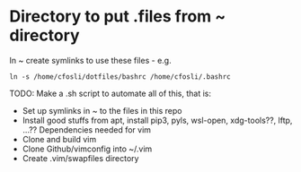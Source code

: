 # Directory to put .files from ~ directory

In ~ create symlinks to use these files - e.g.

    ln -s /home/cfosli/dotfiles/bashrc /home/cfosli/.bashrc

TODO: Make a .sh script to automate all of this, that is:

* Set up symlinks in ~ to the files in this repo
* Install good stuffs from apt, install pip3, pyls, wsl-open, xdg-tools??,
  lftp, ...?? Dependencies needed for vim
* Clone and build vim
* Clone Github/vimconfig into ~/.vim
* Create .vim/swapfiles directory
